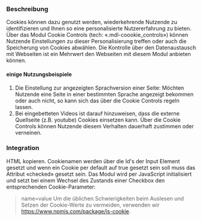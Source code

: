 ### Beschreibung
Cookies können dazu genutzt werden, wiederkehrende Nutzende zu identifizieren und Ihnen so eine personalisierte Nutzererfahrung zu bieten. Über das Modul Cookie Controls (tech: «.mdl-coookie_controls») können Nutzende Einstellungen zu dieser Personalisierung treffen oder auch die Speicherung von Cookies abwählen. Die Kontrolle über den Datenaustausch mit Webseiten ist ein Mehrwert den Webseiten mit diesem Modul anbieten können.

#### einige Nutzungsbeispiele
<ol>
<li> Die Einstellung zur angezeigten Sprachversion einer Seite: Möchten Nutzende eine Seite in einer bestimmten Sprache angezeigt bekommen oder auch nicht, so kann sich das über die Cookie Controls regeln lassen.
<li> Bei eingebetteten Videos ist darauf hinzuweisen, dass die externe Quellseite (z.B. youtube) Cookies einsetzen kann. Über die Cookie Controls können Nutzende diesem Verhalten dauerhaft zustimmen oder verneinen.
</ol>
 
### Integration
HTML kopieren.
Cookienamen werden über die Id's der Input Element gesetzt und wenn ein Cookie per default auf true gesetzt sein soll muss das Attribut «checked» gesetzt sein.
Das Modul wird per JavaScript initialisiert und setzt bei einem Wechsel des Zustands einer Checkbox den entsprechenden Cookie-Parameter:
> name=value
Um die üblichen Schwierigkeiten beim Auslesen und Setzen der Cookie-Werte zu vermeiden, verwenden wir https://www.npmjs.com/package/js-cookie.

